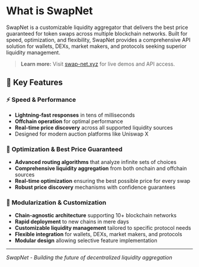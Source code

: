 # What is SwapNet

SwapNet is a customizable liquidity aggregator that delivers the best price guaranteed for token swaps across multiple blockchain networks. Built for speed, optimization, and flexibility, SwapNet provides a comprehensive API solution for wallets, DEXs, market makers, and protocols seeking superior liquidity management.

> **Learn more:** Visit [swap-net.xyz](https://www.swap-net.xyz) for live demos and API access.

## 🚀 Key Features

### ⚡ **Speed & Performance**

* **Lightning-fast responses** in tens of milliseconds
* **Offchain operation** for optimal performance
* **Real-time price discovery** across all supported liquidity sources
* Designed for modern auction platforms like Uniswap X

### 🎯 **Optimization & Best Price Guaranteed**

* **Advanced routing algorithms** that analyze infinite sets of choices
* **Comprehensive liquidity aggregation** from both onchain and offchain sources
* **Real-time optimization** ensuring the best possible price for every swap
* **Robust price discovery** mechanisms with confidence guarantees

### 🔧 **Modularization & Customization**

* **Chain-agnostic architecture** supporting 10+ blockchain networks
* **Rapid deployment** to new chains in mere days
* **Customizable liquidity management** tailored to specific protocol needs
* **Flexible integration** for wallets, DEXs, market makers, and protocols
* **Modular design** allowing selective feature implementation

***

_SwapNet - Building the future of decentralized liquidity aggregation_

